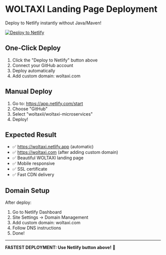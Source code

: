 # WOLTAXI Landing Page Deployment

Deploy to Netlify instantly without Java/Maven!

[![Deploy to Netlify](https://www.netlify.com/img/deploy/button.svg)](https://app.netlify.com/start/deploy?repository=https://github.com/woltaxii/woltaxi-microservices)

## One-Click Deploy

1. Click the "Deploy to Netlify" button above
2. Connect your GitHub account
3. Deploy automatically
4. Add custom domain: woltaxi.com

## Manual Deploy

1. Go to: https://app.netlify.com/start
2. Choose "GitHub" 
3. Select "woltaxii/woltaxi-microservices"
4. Deploy!

## Expected Result

- ✅ https://woltaxi.netlify.app (automatic)
- ✅ https://woltaxi.com (after adding custom domain)
- ✅ Beautiful WOLTAXI landing page
- ✅ Mobile responsive
- ✅ SSL certificate
- ✅ Fast CDN delivery

## Domain Setup

After deploy:
1. Go to Netlify Dashboard
2. Site Settings → Domain Management
3. Add custom domain: woltaxi.com
4. Follow DNS instructions
5. Done!

---

**FASTEST DEPLOYMENT: Use Netlify button above!** 🚀